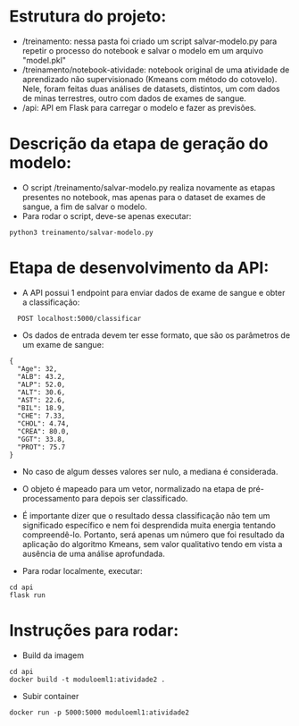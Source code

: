 # Estrutura do projeto:

- /treinamento: nessa pasta foi criado um script salvar-modelo.py para repetir o processo do notebook e salvar o modelo em um arquivo "model.pkl"
- /treinamento/notebook-atividade: notebook original de uma atividade de aprendizado não supervisionado (Kmeans com método do cotovelo). Nele, foram feitas duas análises de datasets, distintos, um com dados de minas terrestres, outro com dados de exames de sangue.
- /api: API em Flask para carregar o modelo e fazer as previsões.

# Descrição da etapa de geração do modelo:

- O script /treinamento/salvar-modelo.py realiza novamente as etapas presentes no notebook, mas apenas para o dataset de exames de sangue, a fim de salvar o modelo. 
- Para rodar o script, deve-se apenas executar:

```
python3 treinamento/salvar-modelo.py
```

# Etapa de desenvolvimento da API:

- A API possui 1 endpoint para enviar dados de exame de sangue e obter a classificação:

```
  POST localhost:5000/classificar
```

- Os dados de entrada devem ter esse formato, que são os parâmetros de um exame de sangue:

```
{
  "Age": 32,
  "ALB": 43.2,
  "ALP": 52.0,
  "ALT": 30.6,
  "AST": 22.6,
  "BIL": 18.9,
  "CHE": 7.33,
  "CHOL": 4.74,
  "CREA": 80.0,
  "GGT": 33.8,
  "PROT": 75.7
}
```

- No caso de algum desses valores ser nulo, a mediana é considerada.

- O objeto é mapeado para um vetor, normalizado na etapa de pré-processamento para depois ser classificado.

- É importante dizer que o resultado dessa classificação não tem um significado específico e nem foi desprendida muita energia tentando compreendê-lo. Portanto, será apenas um número que foi resultado da aplicação do algoritmo Kmeans, sem valor qualitativo tendo em vista a ausência de uma análise aprofundada.

- Para rodar localmente, executar:

```
cd api
flask run
```

# Instruções para rodar:

- Build da imagem

```
cd api
docker build -t moduloeml1:atividade2 .
```

- Subir container

```
docker run -p 5000:5000 moduloeml1:atividade2
```
